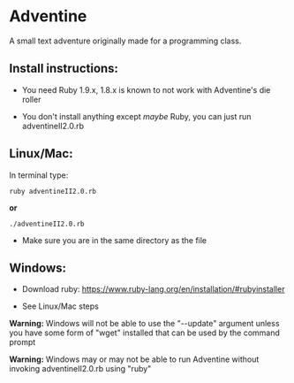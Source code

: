 Adventine
=========

A small text adventure originally made for a programming class.


**Install instructions:**
---------------------
- You need Ruby 1.9.x, 1.8.x is known to not work with Adventine's die roller

- You don't install anything except *maybe* Ruby, you can just run adventineII2.0.rb


**Linux/Mac:**
----------
In terminal type:

	ruby adventineII2.0.rb

**or**

	./adventineII2.0.rb

- Make sure you are in the same directory as the file


**Windows:**
--------
- Download ruby: https://www.ruby-lang.org/en/installation/#rubyinstaller

- See Linux/Mac steps

**Warning:** Windows will not be able to use the "--update" argument unless you have some form of "wget" installed that can be used by the command prompt

**Warning:** Windows may or may not be able to run Adventine without invoking adventineII2.0.rb using "ruby"
